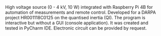 High voltage source (0 - 4 kV, 10 W) integrated with Raspberry Pi 4B for automation of measurements and remote control.
Developed for a DARPA project HR001118C0125 on the quantised inertia (QI).
The program is interactive but without a GUI (console application).
It was created and tested in PyCharm IDE.
Electronic circuit can be provided by request.
